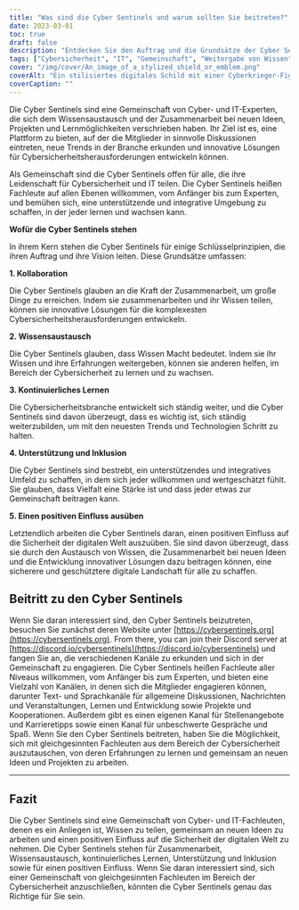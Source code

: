 ```yaml
---
title: "Was sind die Cyber Sentinels und warum sollten Sie beitreten?"
date: 2023-03-01
toc: true
draft: false
description: "Entdecken Sie den Auftrag und die Grundsätze der Cyber Sentinels, einer Gemeinschaft von Cyber- und IT-Experten, die sich dem Wissensaustausch und der Entwicklung innovativer Lösungen für Cybersicherheitsherausforderungen verschrieben haben."
tags: ["Cybersicherheit", "IT", "Gemeinschaft", "Weitergabe von Wissen", "Zusammenarbeit", "kontinuierliches Lernen", "Unterstützung", "Inklusivität", "positive Auswirkungen", "Textkanäle", "Sprachkanäle", "Karriereberatung", "Arbeitsmöglichkeiten", "Lernressourcen", "aufkommende Trends", "Projekte", "Veranstaltungen", "Konferenzen", "Tierbilder", "Technologie"]
cover: "/img/cover/An_image_of_a_stylized_shield_or_emblem.png"
coverAlt: "Ein stilisiertes digitales Schild mit einer Cyberkrieger-Figur in der Mitte, umgeben von abstrakten Formen und Linien, die Datenflüsse und Netzverbindungen darstellen"
coverCaption: ""
---
```


Die Cyber Sentinels sind eine Gemeinschaft von Cyber- und IT-Experten, die sich dem Wissensaustausch und der Zusammenarbeit bei neuen Ideen, Projekten und Lernmöglichkeiten verschrieben haben. Ihr Ziel ist es, eine Plattform zu bieten, auf der die Mitglieder in sinnvolle Diskussionen eintreten, neue Trends in der Branche erkunden und innovative Lösungen für Cybersicherheitsherausforderungen entwickeln können.

Als Gemeinschaft sind die Cyber Sentinels offen für alle, die ihre Leidenschaft für Cybersicherheit und IT teilen. Die Cyber Sentinels heißen Fachleute auf allen Ebenen willkommen, vom Anfänger bis zum Experten, und bemühen sich, eine unterstützende und integrative Umgebung zu schaffen, in der jeder lernen und wachsen kann.

**Wofür die Cyber Sentinels stehen**

In ihrem Kern stehen die Cyber Sentinels für einige Schlüsselprinzipien, die ihren Auftrag und ihre Vision leiten. Diese Grundsätze umfassen:

**1. Kollaboration**

Die Cyber Sentinels glauben an die Kraft der Zusammenarbeit, um große Dinge zu erreichen. Indem sie zusammenarbeiten und ihr Wissen teilen, können sie innovative Lösungen für die komplexesten Cybersicherheitsherausforderungen entwickeln.

**2. Wissensaustausch**

Die Cyber Sentinels glauben, dass Wissen Macht bedeutet. Indem sie ihr Wissen und ihre Erfahrungen weitergeben, können sie anderen helfen, im Bereich der Cybersicherheit zu lernen und zu wachsen.

**3. Kontinuierliches Lernen**

Die Cybersicherheitsbranche entwickelt sich ständig weiter, und die Cyber Sentinels sind davon überzeugt, dass es wichtig ist, sich ständig weiterzubilden, um mit den neuesten Trends und Technologien Schritt zu halten.

**4. Unterstützung und Inklusion**

Die Cyber Sentinels sind bestrebt, ein unterstützendes und integratives Umfeld zu schaffen, in dem sich jeder willkommen und wertgeschätzt fühlt. Sie glauben, dass Vielfalt eine Stärke ist und dass jeder etwas zur Gemeinschaft beitragen kann.

**5. Einen positiven Einfluss ausüben**

Letztendlich arbeiten die Cyber Sentinels daran, einen positiven Einfluss auf die Sicherheit der digitalen Welt auszuüben. Sie sind davon überzeugt, dass sie durch den Austausch von Wissen, die Zusammenarbeit bei neuen Ideen und die Entwicklung innovativer Lösungen dazu beitragen können, eine sicherere und geschütztere digitale Landschaft für alle zu schaffen.

## Beitritt zu den Cyber Sentinels

Wenn Sie daran interessiert sind, den Cyber Sentinels beizutreten, besuchen Sie zunächst deren Website unter [https://cybersentinels.org](https://cybersentinels.org). From there, you can join their Discord server at [https://discord.io/cybersentinels](https://discord.io/cybersentinels) und fangen Sie an, die verschiedenen Kanäle zu erkunden und sich in der Gemeinschaft zu engagieren. Die Cyber Sentinels heißen Fachleute aller Niveaus willkommen, vom Anfänger bis zum Experten, und bieten eine Vielzahl von Kanälen, in denen sich die Mitglieder engagieren können, darunter Text- und Sprachkanäle für allgemeine Diskussionen, Nachrichten und Veranstaltungen, Lernen und Entwicklung sowie Projekte und Kooperationen. Außerdem gibt es einen eigenen Kanal für Stellenangebote und Karrieretipps sowie einen Kanal für unbeschwerte Gespräche und Spaß. Wenn Sie den Cyber Sentinels beitreten, haben Sie die Möglichkeit, sich mit gleichgesinnten Fachleuten aus dem Bereich der Cybersicherheit auszutauschen, von deren Erfahrungen zu lernen und gemeinsam an neuen Ideen und Projekten zu arbeiten.

___________________________________________________________________________

## Fazit

Die Cyber Sentinels sind eine Gemeinschaft von Cyber- und IT-Fachleuten, denen es ein Anliegen ist, Wissen zu teilen, gemeinsam an neuen Ideen zu arbeiten und einen positiven Einfluss auf die Sicherheit der digitalen Welt zu nehmen. Die Cyber Sentinels stehen für Zusammenarbeit, Wissensaustausch, kontinuierliches Lernen, Unterstützung und Inklusion sowie für einen positiven Einfluss. Wenn Sie daran interessiert sind, sich einer Gemeinschaft von gleichgesinnten Fachleuten im Bereich der Cybersicherheit anzuschließen, könnten die Cyber Sentinels genau das Richtige für Sie sein.